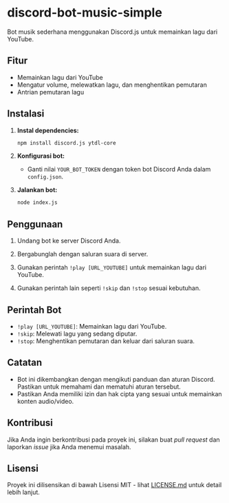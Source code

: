 # discord-bot-music-simple

Bot musik sederhana menggunakan Discord.js untuk memainkan lagu dari YouTube.

## Fitur

- Memainkan lagu dari YouTube
- Mengatur volume, melewatkan lagu, dan menghentikan pemutaran
- Antrian pemutaran lagu

## Instalasi

1. **Instal dependencies:**

    ```bash
    npm install discord.js ytdl-core
    ```

2. **Konfigurasi bot:**

   - Ganti nilai `YOUR_BOT_TOKEN` dengan token bot Discord Anda dalam `config.json`.

3. **Jalankan bot:**

    ```bash
    node index.js
    ```

## Penggunaan

1. Undang bot ke server Discord Anda.

2. Bergabunglah dengan saluran suara di server.

3. Gunakan perintah `!play [URL_YOUTUBE]` untuk memainkan lagu dari YouTube.

4. Gunakan perintah lain seperti `!skip` dan `!stop` sesuai kebutuhan.

## Perintah Bot

- `!play [URL_YOUTUBE]`: Memainkan lagu dari YouTube.
- `!skip`: Melewati lagu yang sedang diputar.
- `!stop`: Menghentikan pemutaran dan keluar dari saluran suara.

## Catatan

- Bot ini dikembangkan dengan mengikuti panduan dan aturan Discord. Pastikan untuk memahami dan mematuhi aturan tersebut.
- Pastikan Anda memiliki izin dan hak cipta yang sesuai untuk memainkan konten audio/video.

## Kontribusi

Jika Anda ingin berkontribusi pada proyek ini, silakan buat *pull request* dan laporkan *issue* jika Anda menemui masalah.

## Lisensi

Proyek ini dilisensikan di bawah Lisensi MIT - lihat [LICENSE.md](LICENSE) untuk detail lebih lanjut.
